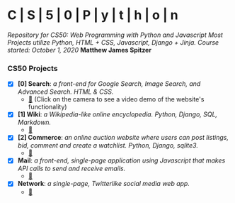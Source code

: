 # C | S | 5 | 0 | P | y | t | h | o | n
*Repository for CS50: Web Programming with Python and Javascript*
*Most Projects utilize Python, HTML + CSS, Javascript, Django + Jinja. Course started: October 1, 2020*
**Matthew James Spitzer**


### CS50 Projects
- [x] **[0] Search**: *a front-end for Google Search, Image Search, and Advanced Search. HTML & CSS.*
  - [🎥](https://youtu.be/qz-boka5HxA) (Click on the camera to see a video demo of the website's functionality)
- [x] **[1] Wiki**: *a Wikipedia-like online encyclopedia. Python, Django, SQL, Markdown.*
  - [🎥](https://youtu.be/_A0URKeuQmM)
- [x] **[2] Commerce**: *an online auction website where users can post listings, bid, comment and create a watchlist. Python, Django, sqlite3.*
  - [🎥](https://youtu.be/_4-p51yivLI)
- [x] **Mail**: *a front-end, single-page application using Javascript that makes API calls to send and receive emails.*
  - [🎥](https://youtu.be/Q_k1aYlhL0g)
- [x] **Network**: *a single-page, Twitterlike social media web app.*
  - [🎥](https://youtu.be/ZVWUChcXROc)



